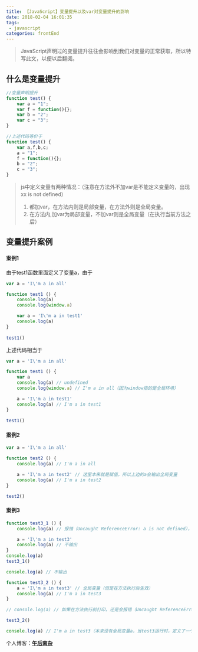 ```yaml
---
title: 【JavaScript】变量提升以及var对变量提升的影响
date: 2018-02-04 16:01:35   
tags:
 - javascript       
categories: frontEnd
---
```


> JavaScript声明过的变量提升往往会影响到我们对变量的正常获取，所以特写此文，以便以后翻阅。

<!-- more -->

## 什么是变量提升

```javascript
//变量声明提升
function test() {
    var a = "1";
    var f = function(){};
    var b = "2";
    var c = "3";
}

//上述代码等价于
function test() {
    var a,f,b,c;
    a = "1";
    f = function(){};
    b = "2";
    c = "3";
}
```

> js中定义变量有两种情况：（注意在方法外不加var是不能定义变量的，出现xx  is not defined）  
>  1. 都加var，在方法内则是局部变量，在方法外则是全局变量。  
>  2. 在方法内,加var为局部变量，不加var则是全局变量（在执行当前方法之后）  

## 变量提升案例

#### 案例1

由于test1函数里面定义了变量a，由于

```javascript
var a = 'I\'m a in all'

function test1 () {
    console.log(a)
    console.log(window.a)

    var a = 'I\'m a in test1'
    console.log(a)
}
    
test1()
```

上述代码相当于

```javascript
var a = 'I\'m a in all'

function test1 () {
    var a
    console.log(a) // undefined
    console.log(window.a) // I'm a in all（因为window指的是全局环境）

    a = 'I\'m a in test1'
    console.log(a) // I'm a in test1
}
    
test1()
```

#### 案例2

```javascript
var a = 'I\'m a in all'

function test2 () {
    console.log(a) // I'm a in all

    a = 'I\'m a in test2' // 这里本来就是赋值，所以上边的a会输出全局变量
    console.log(a) // I'm a in test2
}

test2()
```

#### 案例3

```javascript
function test3_1 () {
    console.log(a) // 报错（Uncaught ReferenceError: a is not defined），阻断以下代码的运行

    a = 'I\'m a in test3'
    console.log(a) // 不输出
}
console.log(a)
test3_1()

console.log(a) // 不输出
```

```javascript
function test3_2 () {
    a = 'I\'m a in test3' // 全局变量（但是在方法执行后生效）
    console.log(a) // I'm a in test3
}

// console.log(a) // 如果在方法执行前打印，还是会报错（Uncaught ReferenceError: a is not defined），阻断以下代码的运行

test3_2()

console.log(a) // I'm a in test3（本来没有全局变量a，当test3运行时，定义了一个全局变量a，所以这里会输出）
```
个人博客：[**午后南杂**](http://recoluan.gitlab.io) 